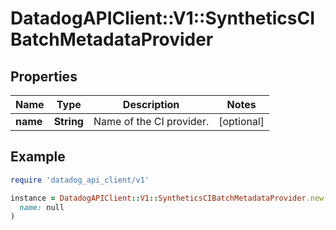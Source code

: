 # DatadogAPIClient::V1::SyntheticsCIBatchMetadataProvider

## Properties

| Name | Type | Description | Notes |
| ---- | ---- | ----------- | ----- |
| **name** | **String** | Name of the CI provider. | [optional] |

## Example

```ruby
require 'datadog_api_client/v1'

instance = DatadogAPIClient::V1::SyntheticsCIBatchMetadataProvider.new(
  name: null
)
```


